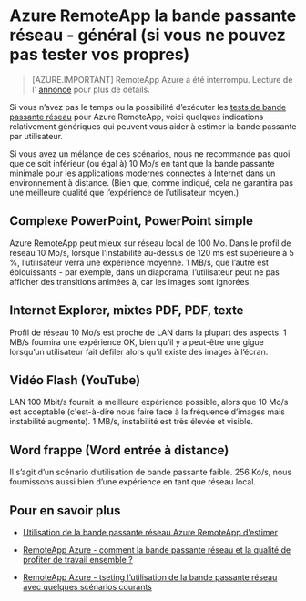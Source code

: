 <properties 
    pageTitle="Azure RemoteApp la bande passante réseau - directives générales | Microsoft Azure"
    description="Comprendre certaines directives de la bande passante réseau de base pour vos collections de RemoteApp d’Azure et les applications."
    services="remoteapp"
    documentationCenter="" 
    authors="lizap" 
    manager="mbaldwin" />

<tags 
    ms.service="remoteapp" 
    ms.workload="compute" 
    ms.tgt_pltfrm="na" 
    ms.devlang="na" 
    ms.topic="article" 
    ms.date="08/15/2016" 
    ms.author="elizapo" />
    
# <a name="azure-remoteapp-network-bandwidth---general-guidelines-if-you-cant-test-your-own"></a>Azure RemoteApp la bande passante réseau - général (si vous ne pouvez pas tester vos propres)

> [AZURE.IMPORTANT]
> RemoteApp Azure a été interrompu. Lecture de l' [annonce](https://go.microsoft.com/fwlink/?linkid=821148) pour plus de détails.

Si vous n’avez pas le temps ou la possibilité d’exécuter les [tests de bande passante réseau](remoteapp-bandwidthtests.md) pour Azure RemoteApp, voici quelques indications relativement génériques qui peuvent vous aider à estimer la bande passante par utilisateur.

Si vous avez un mélange de ces scénarios, nous ne recommande pas quoi que ce soit inférieur (ou égal à) 10 Mo/s en tant que la bande passante minimale pour les applications modernes connectés à Internet dans un environnement à distance. (Bien que, comme indiqué, cela ne garantira pas une meilleure qualité que l’expérience de l’utilisateur moyen.)

## <a name="complex-powerpoint-simple-powerpoint"></a>Complexe PowerPoint, PowerPoint simple

Azure RemoteApp peut mieux sur réseau local de 100 Mo. Dans le profil de réseau 10 Mo/s, lorsque l’instabilité au-dessus de 120 ms est supérieure à 5 %, l’utilisateur verra une expérience moyenne. 1 MB/s, que l’autre est éblouissants - par exemple, dans un diaporama, l’utilisateur peut ne pas afficher des transitions animées à, car les images sont ignorées.

## <a name="internet-explorer-mixed-pdf-pdf-text"></a>Internet Explorer, mixtes PDF, PDF, texte

Profil de réseau 10 Mo/s est proche de LAN dans la plupart des aspects. 1 MB/s fournira une expérience OK, bien qu’il y a peut-être une gigue lorsqu’un utilisateur fait défiler alors qu’il existe des images à l’écran.

## <a name="flash-video-youtube"></a>Vidéo Flash (YouTube)

LAN 100 Mbit/s fournit la meilleure expérience possible, alors que 10 Mo/s est acceptable (c'est-à-dire nous faire face à la fréquence d’images mais instabilité augmente). 1 MB/s, instabilité est très élevée et visible.

## <a name="word-typing-word-remote-input"></a>Word frappe (Word entrée à distance)
Il s’agit d’un scénario d’utilisation de bande passante faible. 256 Ko/s, nous fournissons aussi bien d’une expérience en tant que réseau local.

## <a name="learn-more"></a>Pour en savoir plus
- [Utilisation de la bande passante réseau Azure RemoteApp d’estimer](remoteapp-bandwidth.md)

- [RemoteApp Azure - comment la bande passante réseau et la qualité de profiter de travail ensemble ?](remoteapp-bandwidthexperience.md)

- [RemoteApp Azure - tseting l’utilisation de la bande passante réseau avec quelques scénarios courants](remoteapp-bandwidthtests.md)